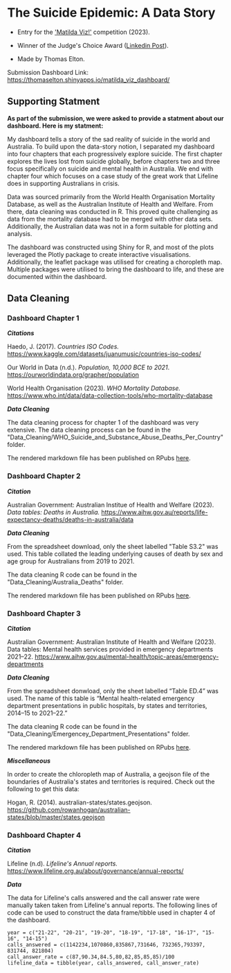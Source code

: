 # The Suicide Epidemic: A Data Story

- Entry for the ['Matilda Viz!'](https://www.sydney.edu.au/matilda-centre/news-and-events/matilda-viz-a-data-visualisation-competition-open-to-all-students.html) competition (2023).

- Winner of the Judge's Choice Award ([Linkedin Post](https://www.linkedin.com/posts/the-matilda-centre_congratulations-to-the-winners-of-the-2023-activity-7128562091380133888-L5jR?utm_source=share&utm_medium=member_desktop)).

- Made by Thomas Elton.

Submission Dashboard Link: https://thomaselton.shinyapps.io/matilda_viz_dashboard/

## Supporting Statment

**As part of the submission, we were asked to provide a statment about our dashboard. Here is my statment:**

My dashboard tells a story of the sad reality of suicide in the world and Australia. To build upon the data-story notion, I separated my dashboard into four chapters that each progressively explore suicide. The first chapter explores the lives lost from suicide globally, before chapters two and three focus specifically on suicide and mental health in Australia. We end with chapter four which focuses on a case study of the great work that Lifeline does in supporting Australians in crisis.

Data was sourced primarily from the World Health Organisation Mortality Database, as well as the Australian Institute of Health and Welfare. From there, data cleaning was conducted in R. This proved quite challenging as data from the mortality database had to be merged with other data sets. Additionally, the Australian data was not in a form suitable for plotting and analysis.

The dashboard was constructed using Shiny for R, and most of the plots leveraged the Plotly package to create interactive visualisations. Additionally, the leaflet package was utilised for creating a choropleth map. Multiple packages were utilised to bring the dashboard to life, and these are documented within the dashboard.

## Data Cleaning

### Dashboard Chapter 1

***Citations***

Haedo, J. (2017). *Countries ISO Codes.* https://www.kaggle.com/datasets/juanumusic/countries-iso-codes/

Our World in Data (n.d.). *Population, 10,000 BCE to 2021*. https://ourworldindata.org/grapher/population

World Health Organisation (2023). *WHO Mortality Database.* https://www.who.int/data/data-collection-tools/who-mortality-database

***Data Cleaning***

The data cleaning process for chapter 1 of the dashboard was very extensive. The data cleaning process can be found in the "Data_Cleaning/WHO_Suicide_and_Substance_Abuse_Deaths_Per_Country" folder.

The rendered markdown file has been published on RPubs [here](https://rpubs.com/tjelton/WHO-Mortality-DB-Suicide-and-Substance-Abuse-Deaths).

### Dashboard Chapter 2

***Citation***

Australian Government: Australian Institue of Health and Welfare (2023). *Data tables: Deaths in Australia.* https://www.aihw.gov.au/reports/life-expectancy-deaths/deaths-in-australia/data 

***Data Cleaning***

From the spreadsheet download, only the sheet labelled "Table S3.2" was used. This table collated the leading underlying causes of death by sex and age group for Australians from 2019 to 2021.

The data cleaning R code can be found in the "Data_Cleaning/Australia_Deaths" folder.

The rendered markdown file has been published on RPubs [here](https://rpubs.com/tjelton/australian-deaths-2019-to-2021).

### Dashboard Chapter 3

***Citation***

Australian Government: Australian Institute of Health and Welfare (2023). Data tables: Mental health services provided in emergency departments 2021–22. https://www.aihw.gov.au/mental-health/topic-areas/emergency-departments

***Data Cleaning***

From the spreadsheet donwload, only the sheet labelled “Table ED.4” was used. The name of this table is “Mental health-related emergency department presentations in public hospitals, by states and territories, 2014–15 to 2021–22.”

The data cleaning R code can be found in the "Data_Cleaning/Emergencey_Department_Presentations" folder.

The rendered markdown file has been published on RPubs [here](https://rpubs.com/tjelton/mental-health-related-emergency-department-presentations-australia).

***Miscellaneous***

In order to create the chloropleth map of Australia, a geojson file of the boundaries of Australia's states and territories is required. Check out the following to get this data:

Hogan, R. (2014). australian-states/states.geojson. https://github.com/rowanhogan/australian-states/blob/master/states.geojson

### Dashboard Chapter 4

***Citation***

Lifeline (n.d). *Lifeline's Annual reports.* https://www.lifeline.org.au/about/governance/annual-reports/

***Data***

The data for Lifeline's calls answered and the call answer rate were manually taken taken from Lifeline's annual reports. The following lines of code can be used to construct the data frame/tibble used in chapter 4 of the dashboard.

```
year = c("21-22", "20-21", "19-20", "18-19", "17-18", "16-17", "15-16", "14-15")
calls_answered = c(1142234,1070860,835867,731646, 732365,793397, 831744, 821804)
call_answer_rate = c(87,90.34,84.5,80,82,85,85,85)/100
lifeline_data = tibble(year, calls_answered, call_answer_rate) 
```
